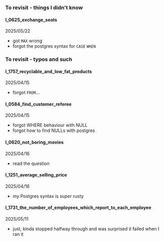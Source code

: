 ### To revisit - things I didn't know

#### l_0625_exchange_seats
2025/05/22
- got `MAX` wrong
- forgot the postgres syntax for `CASE` `WHEN`

### To revisit - typos and such

#### l_1757_recyclable_and_low_fat_products
2025/04/15
- forgot `FROM`...

#### l_0584_find_customer_referee
2025/04/15
- forgot WHERE behaviour with NULL
- forgot how to find NULLs with postgres

#### l_0620_not_boring_movies
2025/04/16
- read the question

#### l_1251_average_selling_price
2025/04/16
- my Postgres syntax is *super* rusty 

#### l_1731_the_number_of_employees_which_report_to_each_employee
2025/05/11
- just, kinda stopped halfway through and was surprised it failed when I ran it
